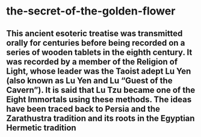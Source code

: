 # the-secret-of-the-golden-flower

## This ancient esoteric treatise was transmitted orally for centuries before being recorded on a series of wooden tablets in the eighth century. It was recorded by a member of the Religion of Light, whose leader was the Taoist adept Lu Yen (also known as Lu Yen and Lu “Guest of the Cavern”). It is said that Lu Tzu became one of the Eight Immortals using these methods. The ideas have been traced back to Persia and the Zarathustra tradition and its roots in the Egyptian Hermetic tradition

